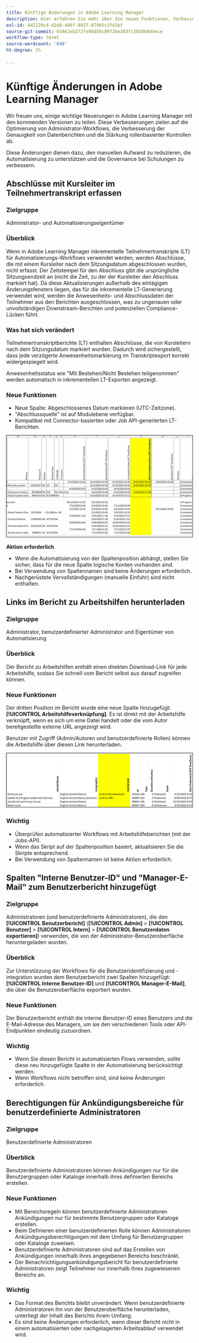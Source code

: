 ```yaml
---
title: Künftige Änderungen in Adobe Learning Manager
description: Hier erfahren Sie mehr über die neuen Funktionen, Verbesserungen und wichtigen Updates, die in Kürze in Adobe Learning Manager verfügbar sind. Informiert euch über neue Entwicklungen, damit ihr vorausplanen und die neuesten Verbesserungen optimal nutzen könnt.
exl-id: 4d2129c4-42d8-446f-8837-879b5c2f42bf
source-git-commit: 63462eb272fe90d58c89f2be383fc103db6d4ece
workflow-type: tm+mt
source-wordcount: '648'
ht-degree: 2%

---
```


# Künftige Änderungen in Adobe Learning Manager

Wir freuen uns, einige wichtige Neuerungen in Adobe Learning Manager mit den kommenden Versionen zu teilen. Diese Verbesserungen zielen auf die Optimierung von Administrator-Workflows, die Verbesserung der Genauigkeit von Datenberichten und die Stärkung rollenbasierter Kontrollen ab.

Diese Änderungen dienen dazu, den manuellen Aufwand zu reduzieren, die Automatisierung zu unterstützen und die Governance bei Schulungen zu verbessern.

## Abschlüsse mit Kursleiter im Teilnehmertranskript erfassen

### Zielgruppe

Administrator- und Automatisierungseigentümer

### Überblick

Wenn in Adobe Learning Manager inkrementelle Teilnehmertranskripte (LT) für Automatisierungs-Workflows verwendet werden, werden Abschlüsse, die mit einem Kursleiter nach dem Sitzungsdatum abgeschlossen wurden, nicht erfasst. Der Zeitstempel für den Abschluss gibt die ursprüngliche Sitzungsendzeit an (nicht die Zeit, zu der der Kursleiter den Abschluss markiert hat). Da diese Aktualisierungen außerhalb des eintägigen Änderungsfensters liegen, das für die inkrementelle LT-Generierung verwendet wird, werden die Anwesenheits- und Abschlussdaten der Teilnehmer aus den Berichten ausgeschlossen, was zu ungenauen oder unvollständigen Downstream-Berichten und potenziellen Compliance-Lücken führt.

### Was hat sich verändert

Teilnehmertranskriptberichte (LT) enthalten Abschlüsse, die von Kursleitern nach dem Sitzungsdatum markiert wurden. Dadurch wird sichergestellt, dass jede verzögerte Anwesenheitsmarkierung im Transkriptexport korrekt widergespiegelt wird.

Anwesenheitsstatus wie &quot;Mit Bestehen/Nicht Bestehen teilgenommen&quot; werden automatisch in inkrementellen LT-Exporten angezeigt.

### Neue Funktionen

* Neue Spalte: Abgeschlossenes Datum markieren (UTC-Zeitzone).
* &quot;Abschlussquelle&quot; ist auf Modulebene verfügbar.
* Kompatibel mit Connector-basierten oder Job API-generierten LT-Berichten.

![](assets/capture-instructor.png)

**Aktion erforderlich**

* Wenn die Automatisierung von der Spaltenposition abhängt, stellen Sie sicher, dass für die neue Spalte logische Konten vorhanden sind.
* Bei Verwendung von Spaltennamen sind keine Änderungen erforderlich.
* Nachgerüstete Vervollständigungen (manuelle Einfuhr) sind nicht enthalten.

## Links im Bericht zu Arbeitshilfen herunterladen

### Zielgruppe

Administrator, benutzerdefinierter Administrator und Eigentümer von Automatisierung

### Überblick

Der Bericht zu Arbeitshilfen enthält einen direkten Download-Link für jede Arbeitshilfe, sodass Sie schnell vom Bericht selbst aus darauf zugreifen können.

### Neue Funktionen

Der dritten Position im Bericht wurde eine neue Spalte hinzugefügt: **[!UICONTROL Arbeitshilfeverknüpfung]**. Es ist direkt mit der Arbeitshilfe verknüpft, wenn es sich um eine Datei handelt oder die vom Autor bereitgestellte externe URL angezeigt wird.

Benutzer mit Zugriff (Admin/Autoren und benutzerdefinierte Rollen) können die Arbeitshilfe über diesen Link herunterladen.

![](assets/download-links-for-job-aid.png)

### Wichtig

* Überprüfen automatisierter Workflows mit Arbeitshilfeberichten (mit der Jobs-API).
* Wenn das Skript auf der Spaltenposition basiert, aktualisieren Sie die Skripte entsprechend.
* Bei Verwendung von Spaltennamen ist keine Aktion erforderlich.

## Spalten &quot;Interne Benutzer-ID&quot; und &quot;Manager-E-Mail&quot; zum Benutzerbericht hinzugefügt

### Zielgruppe

Administratoren (und benutzerdefinierte Administratoren), die den **[!UICONTROL Benutzerbericht]** (**[!UICONTROL Admin]** > **[!UICONTROL Benutzer]** > **[!UICONTROL Intern]** > **[!UICONTROL Benutzerdaten exportieren]**) verwenden, die von der Administrator-Benutzeroberfläche heruntergeladen wurden.

### Überblick

Zur Unterstützung der Workflows für die Benutzeridentifizierung und -integration wurden dem Benutzerbericht zwei Spalten hinzugefügt: **[!UICONTROL Interne Benutzer-ID]** und **[!UICONTROL Manager-E-Mail]**, die über die Benutzeroberfläche exportiert wurden.

### Neue Funktionen

Der Benutzerbericht enthält die interne Benutzer-ID eines Benutzers und die E-Mail-Adresse des Managers, um sie den verschiedenen Tools oder API-Endpunkten eindeutig zuzuordnen.

### Wichtig

* Wenn Sie diesen Bericht in automatisierten Flows verwenden, sollte diese neu hinzugefügte Spalte in der Automatisierung berücksichtigt werden.
* Wenn Workflows nicht betroffen sind, sind keine Änderungen erforderlich.

## Berechtigungen für Ankündigungsbereiche für benutzerdefinierte Administratoren

### Zielgruppe

Benutzerdefinierte Administratoren

### Überblick

Benutzerdefinierte Administratoren können Ankündigungen nur für die Benutzergruppen oder Kataloge innerhalb ihres definierten Bereichs erstellen.

### Neue Funktionen

* Mit Bereichsregeln können benutzerdefinierte Administratoren Ankündigungen nur für bestimmte Benutzergruppen oder Kataloge erstellen.
* Beim Definieren einer benutzerdefinierten Rolle können Administratoren Ankündigungsberechtigungen mit dem Umfang für Benutzergruppen oder Kataloge zuweisen.
* Benutzerdefinierte Administratoren sind auf das Erstellen von Ankündigungen innerhalb ihres angegebenen Bereichs beschränkt.
* Der Benachrichtigungsankündigungsbericht für benutzerdefinierte Administratoren zeigt Teilnehmer nur innerhalb ihres zugewiesenen Bereichs an.

### Wichtig

* Das Format des Berichts bleibt unverändert. Wenn benutzerdefinierte Administratoren ihn von der Benutzeroberfläche herunterladen, unterliegt der Inhalt des Berichts ihrem Umfang.
* Es sind keine Änderungen erforderlich, wenn dieser Bericht nicht in einem automatisierten oder nachgelagerten Arbeitsablauf verwendet wird.
